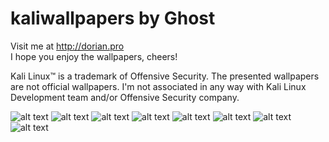 # kaliwallpapers by Ghost
Visit me at http://dorian.pro<br />
I hope you enjoy the wallpapers, cheers!

Kali Linux™ is a trademark of Offensive Security. The presented wallpapers are not official wallpapers. I'm not associated in any way with Kali Linux Development team and/or Offensive Security company.

![alt text](https://raw.githubusercontent.com/dorianpro/kaliwallpapers/master/kali-linux-wallpaper-v1.png)
![alt text](https://raw.githubusercontent.com/dorianpro/kaliwallpapers/master/kali-linux-wallpaper-v2.png)
![alt text](https://raw.githubusercontent.com/dorianpro/kaliwallpapers/master/kali-linux-wallpaper-v3.png)
![alt text](https://raw.githubusercontent.com/dorianpro/kaliwallpapers/master/kali-linux-wallpaper-v4.png)
![alt text](https://raw.githubusercontent.com/dorianpro/kaliwallpapers/master/kali-linux-wallpaper-v5.png)
![alt text](https://raw.githubusercontent.com/dorianpro/kaliwallpapers/master/kali-linux-wallpaper-v6.png)
![alt text](https://raw.githubusercontent.com/dorianpro/kaliwallpapers/master/kali-linux-wallpaper-v7.png)
![alt text](https://raw.githubusercontent.com/dorianpro/kaliwallpapers/master/kali-linux-wallpaper-v8.png)
